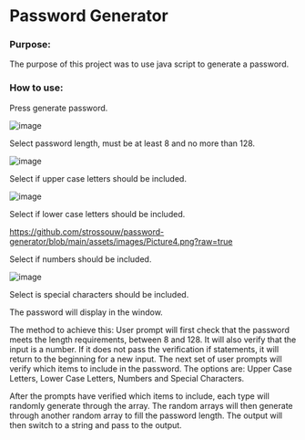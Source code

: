 # Password Generator

### Purpose:
The purpose of this project was to use java script to generate a password.

### How to use:
Press generate password.

 ![image](https://user-images.githubusercontent.com/105831699/173973075-8baeff11-968d-4a33-bc79-3b2f7cc34132.png)

Select password length, must be at least 8 and no more than 128.

![image](https://user-images.githubusercontent.com/105831699/173973303-cb0ba78d-03f4-4b7c-b07e-9afc1e7441cc.png)

Select if upper case letters should be included.
 
 ![image](https://user-images.githubusercontent.com/105831699/173973361-e2780dc7-e721-4a26-b63b-bcb760e1ee99.png)

Select if lower case letters should be included.

https://github.com/strossouw/password-generator/blob/main/assets/images/Picture4.png?raw=true
 
Select if numbers should be included.

![image](https://user-images.githubusercontent.com/105831699/173973453-4705c049-b797-4e9c-b731-8610cf42f4c6.png)
 
Select is special characters should be included.
 
The password will display in the window.
 

The method to achieve this:
User prompt will first check that the password meets the length requirements, between 8 and 128. It will also verify that the input is a number. If it does not pass the verification if statements, it will return to the beginning for a new input.
The next set of user prompts will verify which items to include in the password.
The options are: Upper Case Letters, Lower Case Letters, Numbers and Special Characters. 

After the prompts have verified which items to include, each type will randomly generate through the array. The random arrays will then generate through another random array to fill the password length.
The output will then switch to a string and pass to the output.
